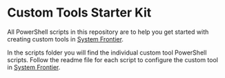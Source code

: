 # Custom Tools Starter Kit
All PowerShell scripts in this repository are to help you get started with creating custom tools in [System Frontier](https://systemfrontier.com/powershell/).

In the scripts folder you will find the individual custom tool PowerShell scripts.  Follow the readme file for each script to configure the custom tool in [System Frontier](https://systemfrontier.com).
